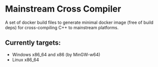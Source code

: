 # Mainstream Cross Compiler

A set of docker build files to generate minimal docker image (free of build deps) for cross-compiling C++ to mainstream platforms.

## Currently targets:

 - Windows x86_64 and x86 (by MinGW-w64)
 - Linux x86_64
